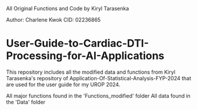 All Original Functions and Code by Kiryl Tarasenka

Author: Charlene Kwok
CID: 02236865

# User-Guide-to-Cardiac-DTI-Processing-for-AI-Applications
This repository includes all the modified data and functions from Kiryl Tarasenka's repository of Application-Of-Statistical-Analysis-FYP-2024 that are used for the user guide for my UROP 2024.

All major functions found in the 'Functions_modified' folder
All data found in the 'Data' folder
